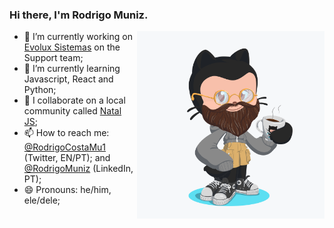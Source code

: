 ### Hi there, I'm Rodrigo Muniz.

<a href="http://rcmuniz1994.github.io/" target="_blank">
  <img align="right" src="https://github.com/rcmuniz1994/rcmuniz1994/blob/master/rod_octocat.png?raw=true" alt="Illustration of Mazuh as an Octocat" width="300" height="300" />
</a>

- 🔭 I’m currently working on [Evolux Sistemas](https://www.instagram.com/evoluxbr/?hl=pt-br) on the Support team;
- 🌱 I’m currently learning Javascript, React and Python;
- 💬 I collaborate on a local community called [Natal JS](https://github.com/NatalJS);
- 📫 How to reach me: [@RodrigoCostaMu1](https://twitter.com/RodrigoCostaMu1) (Twitter, EN/PT);
and [@RodrigoMuniz](https://www.linkedin.com/in/rodrigo-muniz-109562131/) (LinkedIn, PT);
- 😄 Pronouns: he/him, ele/dele;
